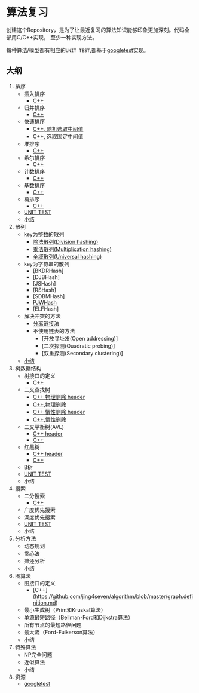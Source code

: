 # 算法复习

创建这个Repository，是为了让最近复习的算法知识能够印象更加深刻。代码全部用C/C++实现， 至少一种实现方法。

每种算法/模型都有相应的`UNIT TEST`,都基于[googletest](https://code.google.com/p/googletest/)实现。

## 大纲

1. 排序
    * 插入排序
        * [C++](https://github.com/jing4seven/algorithm/blob/master/sort/insertsort.cc)
    * 归并排序
        * [C++](https://github.com/jing4seven/algorithm/blob/master/sort/mergesort.cc)
    * 快速排序
        * [C++, 随机选取中间值](https://github.com/jing4seven/algorithm/blob/master/sort/quicksort.cc)
        * [C++, 选取固定中间值](https://github.com/jing4seven/algorithm/blob/master/sort/quicksort2.cc)
    * 堆排序
        * [C++](https://github.com/jing4seven/algorithm/blob/master/sort/heapsort.cc)
    * 希尔排序
        * [C++](https://github.com/jing4seven/algorithm/blob/master/sort/shellsort.cc)
    * 计数排序
        * [C++](https://github.com/jing4seven/algorithm/blob/master/sort/countsort.cc)
    * 基数排序
        * [C++](https://github.com/jing4seven/algorithm/blob/master/sort/radixsort.cc)
    * 桶排序
        * [C++](https://github.com/jing4seven/algorithm/blob/master/sort/bucksort.cc)
    * [UNIT TEST](https://github.com/jing4seven/algorithm/blob/master/sort/unit.test.sort.cc)
    * [小结](https://github.com/jing4seven/algorithm/blob/master/sort/summary.md)
2. 散列
    * key为整数的散列
        * [除法散列(Division hashing)](https://github.com/jing4seven/algorithm/blob/master/hash/divi.hash.cc)
        * [乘法散列(Multiplication hashing)](https://github.com/jing4seven/algorithm/blob/master/hash/mult.hash.cc)
        * [全域散列(Universal hashing)](https://github.com/jing4seven/algorithm/blob/master/hash/uni.hash.cc)
    * key为字符串的散列
        * [BKDRHash]
        * [DJBHash]
        * [JSHash]
        * [RSHash]
        * [SDBMHash]
        * [PJWHash](https://github.com/jing4seven/algorithm/blob/master/hash/str.hash.ins1.cc)
        * [ELFHash]
    * 解决冲突的方法
        * [分离链接法](https://github.com/jing4seven/algorithm/blob/master/hash/linked.list.hashtable.cc)
        * 不使用链表的方法
            * [开放寻址发(Open addressing)]
            * [二次探测(Quadratic probing)]
            * [双重探测(Secondary clustering)]
    * [小结](https://github.com/jing4seven/algorithm/blob/master/hash/summary.md)
3. 树数据结构
    * 树接口的定义
        * [C++](https://github.com/jing4seven/algorithm/blob/master/tree/tree.definition.md)
    * 二叉查找树
        * [C++ 物理删除 header](https://github.com/jing4seven/algorithm/blob/master/tree/search.tree.h)
        * [C++,物理删除](https://github.com/jing4seven/algorithm/blob/master/tree/search.tree.cc)
        * [C++ 惰性删除 header](https://github.com/jing4seven/algorithm/blob/master/tree/search.tree2.h)
        * [C++,惰性删除](https://github.com/jing4seven/algorithm/blob/master/tree/search.tree2.cc)
    * 二叉平衡树(AVL)
        * [C++ header](https://github.com/jing4seven/algorithm/blob/master/tree/avl.tree.h)
        * [C++](https://github.com/jing4seven/algorithm/blob/master/tree/avl.tree.cc)
    * 红黑树
        * [C++ header](https://github.com/jing4seven/algorithm/blob/master/tree/rb.tree.h)
        * [C++](https://github.com/jing4seven/algorithm/blob/master/tree/rb.tree.cc)
    * B树
    * [UNIT TEST](https://github.com/jing4seven/algorithm/blob/master/tree/unit.test.tree.cc)
    * 小结
4. 搜索
    * 二分搜索
        * [C++](https://github.com/jing4seven/algorithm/blob/master/search/binary.search.cc)
    * 广度优先搜索
    * 深度优先搜索
    * [UNIT TEST](https://github.com/jing4seven/algorithm/blob/master/search/unit.test.search.cc)
    * 小结
5. 分析方法
    * 动态规划
    * 贪心法
    * 摊还分析
    * 小结
6. 图算法
    * 图接口的定义
        * [C++] (https://github.com/jing4seven/algorithm/blob/master/graph.definition.md)
    * 最小生成树（Prim和Kruskal算法）
    * 单源最短路径（Bellman-Ford和Dijkstra算法）
    * 所有节点的最短路径问题
    * 最大流（Ford-Fulkerson算法）
    * 小结
7. 特殊算法
    * NP完全问题
    * 近似算法
    * 小结
8. 资源
    * [googletest](https://github.com/jing4seven/algorithm/blob/master/res/googletest.setup.md)
